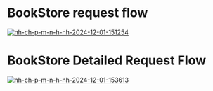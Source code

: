 <h1>BookStore request flow</h1> 

<a href="https://ibb.co/yYvF5MT"><img src="https://i.ibb.co/KL4x7QZ/nh-ch-p-m-n-h-nh-2024-12-01-151254.png" alt="nh-ch-p-m-n-h-nh-2024-12-01-151254" border="0"></a>

<h1>BookStore Detailed Request Flow</h1>

<a href="https://ibb.co/Km87Pt6"><img src="https://i.ibb.co/52Jv0QT/nh-ch-p-m-n-h-nh-2024-12-01-153613.png" alt="nh-ch-p-m-n-h-nh-2024-12-01-153613" border="0"></a>
